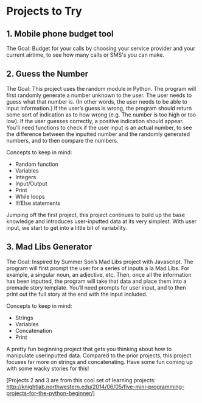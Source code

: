 # Projects to Try

## 1. Mobile phone budget tool

The Goal: Budget for your calls by choosing your service provider and your current airtime, to see how many calls or SMS's you can make.


## 2. Guess the Number

The Goal: This project uses the random module in Python. The program will first randomly generate a number unknown to the user. The user needs to guess what that number is. (In other words, the user needs to be able to input information.) If the user’s guess is wrong, the program should return some sort of indication as to how wrong (e.g. The number is too high or too low). If the user guesses correctly, a positive indication should appear. You’ll need functions to check if the user input is an actual number, to see the difference between the inputted number and the randomly generated numbers, and to then compare the numbers.

Concepts to keep in mind:

* Random function
* Variables
* Integers
* Input/Output
* Print
* While loops
* If/Else statements

Jumping off the first project, this project continues to build up the base knowledge and introduces user-inputted data at its very simplest. With user input, we start to get into a little bit of variability.

## 3. Mad Libs Generator

The Goal: Inspired by Summer Son’s Mad Libs project with Javascript. The program will first prompt the user for a series of inputs a la Mad Libs. For example, a singular noun, an adjective, etc. Then, once all the information has been inputted, the program will take that data and place them into a premade story template. You’ll need prompts for user input, and to then print out the full story at the end with the input included.

Concepts to keep in mind:

* Strings
* Variables
* Concatenation
* Print

A pretty fun beginning project that gets you thinking about how to manipulate userinputted data. Compared to the prior projects, this project focuses far more on strings and concatenating. Have some fun coming up with some wacky stories for this!

[Projects 2 and 3 are from this cool set of learning projects: http://knightlab.northwestern.edu/2014/06/05/five-mini-programming-projects-for-the-python-beginner/]
